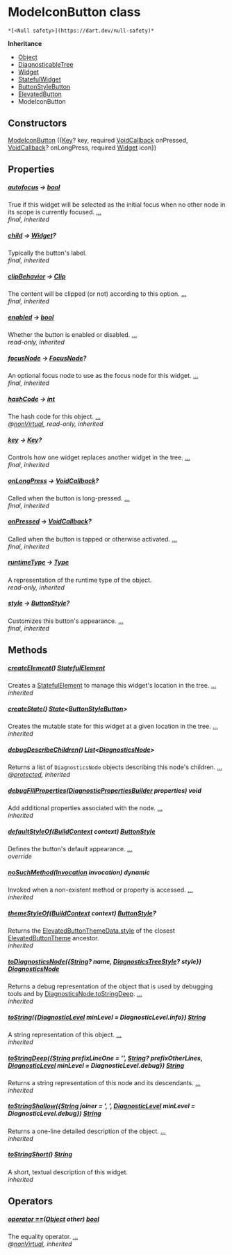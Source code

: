


# ModeIconButton class






    *[<Null safety>](https://dart.dev/null-safety)*





**Inheritance**

- [Object](https://api.flutter.dev/flutter/dart-core/Object-class.html)
- [DiagnosticableTree](https://api.flutter.dev/flutter/foundation/DiagnosticableTree-class.html)
- [Widget](https://api.flutter.dev/flutter/widgets/Widget-class.html)
- [StatefulWidget](https://api.flutter.dev/flutter/widgets/StatefulWidget-class.html)
- [ButtonStyleButton](https://api.flutter.dev/flutter/material/ButtonStyleButton-class.html)
- [ElevatedButton](https://api.flutter.dev/flutter/material/ElevatedButton-class.html)
- ModeIconButton






## Constructors

[ModeIconButton](../components_modes_toolbar/ModeIconButton/ModeIconButton.md) ({[Key](https://api.flutter.dev/flutter/foundation/Key-class.html)? key, required [VoidCallback](https://api.flutter.dev/flutter/dart-ui/VoidCallback.html) onPressed, [VoidCallback](https://api.flutter.dev/flutter/dart-ui/VoidCallback.html)? onLongPress, required [Widget](https://api.flutter.dev/flutter/widgets/Widget-class.html) icon})

    


## Properties

##### [autofocus](https://api.flutter.dev/flutter/material/ButtonStyleButton/autofocus.html) &#8594; [bool](https://api.flutter.dev/flutter/dart-core/bool-class.html)



True if this widget will be selected as the initial focus when no other
node in its scope is currently focused. [...](https://api.flutter.dev/flutter/material/ButtonStyleButton/autofocus.html)  
_final, inherited_



##### [child](https://api.flutter.dev/flutter/material/ButtonStyleButton/child.html) &#8594; [Widget](https://api.flutter.dev/flutter/widgets/Widget-class.html)?



Typically the button's label.   
_final, inherited_



##### [clipBehavior](https://api.flutter.dev/flutter/material/ButtonStyleButton/clipBehavior.html) &#8594; [Clip](https://api.flutter.dev/flutter/dart-ui/Clip.html)



The content will be clipped (or not) according to this option. [...](https://api.flutter.dev/flutter/material/ButtonStyleButton/clipBehavior.html)  
_final, inherited_



##### [enabled](https://api.flutter.dev/flutter/material/ButtonStyleButton/enabled.html) &#8594; [bool](https://api.flutter.dev/flutter/dart-core/bool-class.html)



Whether the button is enabled or disabled. [...](https://api.flutter.dev/flutter/material/ButtonStyleButton/enabled.html)  
_read-only, inherited_



##### [focusNode](https://api.flutter.dev/flutter/material/ButtonStyleButton/focusNode.html) &#8594; [FocusNode](https://api.flutter.dev/flutter/widgets/FocusNode-class.html)?



An optional focus node to use as the focus node for this widget. [...](https://api.flutter.dev/flutter/material/ButtonStyleButton/focusNode.html)  
_final, inherited_



##### [hashCode](https://api.flutter.dev/flutter/widgets/Widget/hashCode.html) &#8594; [int](https://api.flutter.dev/flutter/dart-core/int-class.html)



The hash code for this object. [...](https://api.flutter.dev/flutter/widgets/Widget/hashCode.html)  
_@[nonVirtual](https://pub.dev/documentation/meta/1.7.0/meta/nonVirtual-constant.html), read-only, inherited_



##### [key](https://api.flutter.dev/flutter/widgets/Widget/key.html) &#8594; [Key](https://api.flutter.dev/flutter/foundation/Key-class.html)?



Controls how one widget replaces another widget in the tree. [...](https://api.flutter.dev/flutter/widgets/Widget/key.html)  
_final, inherited_



##### [onLongPress](https://api.flutter.dev/flutter/material/ButtonStyleButton/onLongPress.html) &#8594; [VoidCallback](https://api.flutter.dev/flutter/dart-ui/VoidCallback.html)?



Called when the button is long-pressed. [...](https://api.flutter.dev/flutter/material/ButtonStyleButton/onLongPress.html)  
_final, inherited_



##### [onPressed](https://api.flutter.dev/flutter/material/ButtonStyleButton/onPressed.html) &#8594; [VoidCallback](https://api.flutter.dev/flutter/dart-ui/VoidCallback.html)?



Called when the button is tapped or otherwise activated. [...](https://api.flutter.dev/flutter/material/ButtonStyleButton/onPressed.html)  
_final, inherited_



##### [runtimeType](https://api.flutter.dev/flutter/dart-core/Object/runtimeType.html) &#8594; [Type](https://api.flutter.dev/flutter/dart-core/Type-class.html)



A representation of the runtime type of the object.   
_read-only, inherited_



##### [style](https://api.flutter.dev/flutter/material/ButtonStyleButton/style.html) &#8594; [ButtonStyle](https://api.flutter.dev/flutter/material/ButtonStyle-class.html)?



Customizes this button's appearance. [...](https://api.flutter.dev/flutter/material/ButtonStyleButton/style.html)  
_final, inherited_




## Methods

##### [createElement](https://api.flutter.dev/flutter/widgets/StatefulWidget/createElement.html)() [StatefulElement](https://api.flutter.dev/flutter/widgets/StatefulElement-class.html)



Creates a <a href="https://api.flutter.dev/flutter/widgets/StatefulElement-class.html">StatefulElement</a> to manage this widget's location in the tree. [...](https://api.flutter.dev/flutter/widgets/StatefulWidget/createElement.html)  
_inherited_



##### [createState](https://api.flutter.dev/flutter/material/ButtonStyleButton/createState.html)() [State](https://api.flutter.dev/flutter/widgets/State-class.html)&lt;[ButtonStyleButton](https://api.flutter.dev/flutter/material/ButtonStyleButton-class.html)>



Creates the mutable state for this widget at a given location in the tree. [...](https://api.flutter.dev/flutter/material/ButtonStyleButton/createState.html)  
_inherited_



##### [debugDescribeChildren](https://api.flutter.dev/flutter/foundation/DiagnosticableTree/debugDescribeChildren.html)() [List](https://api.flutter.dev/flutter/dart-core/List-class.html)&lt;[DiagnosticsNode](https://api.flutter.dev/flutter/foundation/DiagnosticsNode-class.html)>



Returns a list of <code>DiagnosticsNode</code> objects describing this node's
children. [...](https://api.flutter.dev/flutter/foundation/DiagnosticableTree/debugDescribeChildren.html)  
_@[protected](https://pub.dev/documentation/meta/1.7.0/meta/protected-constant.html), inherited_



##### [debugFillProperties](https://api.flutter.dev/flutter/material/ButtonStyleButton/debugFillProperties.html)([DiagnosticPropertiesBuilder](https://api.flutter.dev/flutter/foundation/DiagnosticPropertiesBuilder-class.html) properties) void



Add additional properties associated with the node. [...](https://api.flutter.dev/flutter/material/ButtonStyleButton/debugFillProperties.html)  
_inherited_



##### [defaultStyleOf](../components_modes_toolbar/ModeIconButton/defaultStyleOf.md)([BuildContext](https://api.flutter.dev/flutter/widgets/BuildContext-class.html) context) [ButtonStyle](https://api.flutter.dev/flutter/material/ButtonStyle-class.html)



Defines the button's default appearance. [...](../components_modes_toolbar/ModeIconButton/defaultStyleOf.md)  
_override_



##### [noSuchMethod](https://api.flutter.dev/flutter/dart-core/Object/noSuchMethod.html)([Invocation](https://api.flutter.dev/flutter/dart-core/Invocation-class.html) invocation) dynamic



Invoked when a non-existent method or property is accessed. [...](https://api.flutter.dev/flutter/dart-core/Object/noSuchMethod.html)  
_inherited_



##### [themeStyleOf](https://api.flutter.dev/flutter/material/ElevatedButton/themeStyleOf.html)([BuildContext](https://api.flutter.dev/flutter/widgets/BuildContext-class.html) context) [ButtonStyle](https://api.flutter.dev/flutter/material/ButtonStyle-class.html)?



Returns the <a href="https://api.flutter.dev/flutter/material/ElevatedButtonThemeData/style.html">ElevatedButtonThemeData.style</a> of the closest
<a href="https://api.flutter.dev/flutter/material/ElevatedButtonTheme-class.html">ElevatedButtonTheme</a> ancestor.   
_inherited_



##### [toDiagnosticsNode](https://api.flutter.dev/flutter/foundation/DiagnosticableTree/toDiagnosticsNode.html)({[String](https://api.flutter.dev/flutter/dart-core/String-class.html)? name, [DiagnosticsTreeStyle](https://api.flutter.dev/flutter/foundation/DiagnosticsTreeStyle.html)? style}) [DiagnosticsNode](https://api.flutter.dev/flutter/foundation/DiagnosticsNode-class.html)



Returns a debug representation of the object that is used by debugging
tools and by <a href="https://api.flutter.dev/flutter/foundation/DiagnosticsNode/toStringDeep.html">DiagnosticsNode.toStringDeep</a>. [...](https://api.flutter.dev/flutter/foundation/DiagnosticableTree/toDiagnosticsNode.html)  
_inherited_



##### [toString](https://api.flutter.dev/flutter/foundation/Diagnosticable/toString.html)({[DiagnosticLevel](https://api.flutter.dev/flutter/foundation/DiagnosticLevel.html) minLevel = DiagnosticLevel.info}) [String](https://api.flutter.dev/flutter/dart-core/String-class.html)



A string representation of this object. [...](https://api.flutter.dev/flutter/foundation/Diagnosticable/toString.html)  
_inherited_



##### [toStringDeep](https://api.flutter.dev/flutter/foundation/DiagnosticableTree/toStringDeep.html)({[String](https://api.flutter.dev/flutter/dart-core/String-class.html) prefixLineOne = '', [String](https://api.flutter.dev/flutter/dart-core/String-class.html)? prefixOtherLines, [DiagnosticLevel](https://api.flutter.dev/flutter/foundation/DiagnosticLevel.html) minLevel = DiagnosticLevel.debug}) [String](https://api.flutter.dev/flutter/dart-core/String-class.html)



Returns a string representation of this node and its descendants. [...](https://api.flutter.dev/flutter/foundation/DiagnosticableTree/toStringDeep.html)  
_inherited_



##### [toStringShallow](https://api.flutter.dev/flutter/foundation/DiagnosticableTree/toStringShallow.html)({[String](https://api.flutter.dev/flutter/dart-core/String-class.html) joiner = ', ', [DiagnosticLevel](https://api.flutter.dev/flutter/foundation/DiagnosticLevel.html) minLevel = DiagnosticLevel.debug}) [String](https://api.flutter.dev/flutter/dart-core/String-class.html)



Returns a one-line detailed description of the object. [...](https://api.flutter.dev/flutter/foundation/DiagnosticableTree/toStringShallow.html)  
_inherited_



##### [toStringShort](https://api.flutter.dev/flutter/widgets/Widget/toStringShort.html)() [String](https://api.flutter.dev/flutter/dart-core/String-class.html)



A short, textual description of this widget.   
_inherited_




## Operators

##### [operator ==](https://api.flutter.dev/flutter/widgets/Widget/operator_equals.html)([Object](https://api.flutter.dev/flutter/dart-core/Object-class.html) other) [bool](https://api.flutter.dev/flutter/dart-core/bool-class.html)



The equality operator. [...](https://api.flutter.dev/flutter/widgets/Widget/operator_equals.html)  
_@[nonVirtual](https://pub.dev/documentation/meta/1.7.0/meta/nonVirtual-constant.html), inherited_












